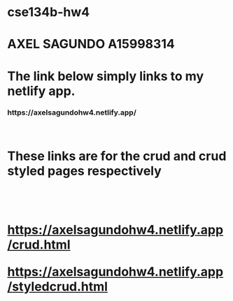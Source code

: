 # cse134b-hw4

# AXEL SAGUNDO A15998314



<h1>The link below simply links to my netlify app. </h1>
<h3>https://axelsagundohw4.netlify.app/</h3>

<br>

<h1>These links are for the crud and crud styled pages respectively <h1>

<br>

https://axelsagundohw4.netlify.app/crud.html

https://axelsagundohw4.netlify.app/styledcrud.html

